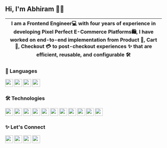 ## Hi, I'm Abhiram 👨‍🚀

| I am a Frontend Engineer💻 with four years of experience in developing Pixel Perfect E-Commerce Platforms🛍️, I have worked on end-to-end implementation from Product 🍪, Cart 🛒, Checkout 💳 to post-checkout experiences ✨ that are efficient, reusable, and configurable 🛠️  |
| ------------- |

### 📜 Languages

<img src="https://img.shields.io/badge/HTML-%23E34F26.svg?logo=html5&logoColor=white" height="25"/>  <img src="https://img.shields.io/badge/CSS-1572B6?logo=css3&logoColor=fff" height="25"/>  <img src="https://img.shields.io/badge/JavaScript-F7DF1E?logo=javascript&logoColor=000" height="25"/>  <img src="https://img.shields.io/badge/TypeScript-3178C6?logo=typescript&logoColor=fff" height="25"/>


### 🛠️ Technologies

<img src="https://img.shields.io/badge/React-%2320232a.svg?logo=react&logoColor=%2361DAFB" height="25"/>  <img src="https://img.shields.io/badge/Next.js-black?logo=next.js&logoColor=white" height="25"/>  <img src="https://img.shields.io/badge/Redux-764ABC?logo=redux&logoColor=fff" height="25"/>  <img src="https://img.shields.io/badge/🐻%20Zustand-000?logoColor=white" height="25"/>  <img src="https://img.shields.io/badge/Sass-C69?logo=sass&logoColor=fff" height="25"/>  <img src="https://img.shields.io/badge/Tailwind%20CSS-%2338B2AC.svg?logo=tailwind-css&logoColor=white" height="25"/>  <img src="https://img.shields.io/badge/shadcn%2Fui-000?logo=shadcnui&logoColor=fff" height="25"/>  <img src="https://img.shields.io/badge/Material%20UI-007FFF?&logo=mui&logoColor=white" height="25"/>  <img src="https://img.shields.io/badge/Storybook-FF4785?logo=storybook&logoColor=fff" height="25"/>  <img src="https://img.shields.io/badge/Jest-C21325?logo=jest&logoColor=fff" height="25"/>  <img src="https://img.shields.io/badge/RTL-000?logo=testinglibrary&logoColor=C21325" height="25"/>

### ✨ Let's Connect
<a href="https://matrixread.com"><img src="https://img.shields.io/badge/Blog-%2321759B.svg?logo=wordpress&logoColor=white" height="25"/></a>  <a href="https://linkedin.com/in/abhiramready/"><img src="https://custom-icon-badges.demolab.com/badge/LinkedIn-0A66C2?logo=linkedin-white&logoColor=fff" height="25"/></a>  <a href="https://www.youtube.com/@abhiramready"><img src="https://img.shields.io/badge/YouTube-%23FF0000.svg?logo=YouTube&logoColor=white" height="25"/></a>  <a href="https://codepen.io/abhiramready/pens/showcase"><img src="https://img.shields.io/badge/CodePen-white?logo=codepen&logoColor=black" height="25"/></a>  
